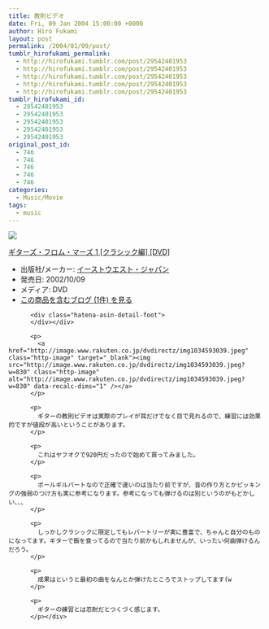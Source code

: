 ```yaml
---
title: 教則ビデオ
date: Fri, 09 Jan 2004 15:00:00 +0000
author: Hiro Fukami
layout: post
permalink: /2004/01/09/post/
tumblr_hirofukami_permalink:
  - http://hirofukami.tumblr.com/post/29542401953
  - http://hirofukami.tumblr.com/post/29542401953
  - http://hirofukami.tumblr.com/post/29542401953
  - http://hirofukami.tumblr.com/post/29542401953
  - http://hirofukami.tumblr.com/post/29542401953
tumblr_hirofukami_id:
  - 29542401953
  - 29542401953
  - 29542401953
  - 29542401953
  - 29542401953
original_post_id:
  - 746
  - 746
  - 746
  - 746
  - 746
categories:
  - Music/Movie
tags:
  - music
---
```

<div class="section">
  <div class="hatena-asin-detail">
    <p>
      <a href="http://www.amazon.co.jp/gp/product/B000EMH5UW/ref=as_li_tf_il?ie=UTF8&camp=247&creative=1211&creativeASIN=B000EMH5UW&linkCode=as2&tag=dsea-22" target="_blank"><img border="0" src="http://ws.assoc-amazon.jp/widgets/q?_encoding=UTF8&ASIN=B000EMH5UW&Format=_SL160_&ID=AsinImage&MarketPlace=JP&ServiceVersion=20070822&WS=1&tag=dsea-22" /></a><img src="http://www.assoc-amazon.jp/e/ir?t=dsea-22&l=as2&o=9&a=B000EMH5UW" width="1" height="1" border="0" alt="" style="border:none!important;margin:0!important;" /> <div class="hatena-asin-detail-info">
        <p>
          <a href="http://www.amazon.co.jp/gp/product/B000EMH5UW/ref=as_li_tf_tl?ie=UTF8&camp=247&creative=1211&creativeASIN=B000EMH5UW&linkCode=as2&tag=dsea-22" target="_blank">ギターズ・フロム・マーズ 1 [クラシック編] [DVD]</a><img src="http://www.assoc-amazon.jp/e/ir?t=dsea-22&l=as2&o=9&a=B000EMH5UW" width="1" height="1" border="0" alt="" style="border:none!important;margin:0!important;" /> <ul>
            <li>
              <span class="hatena-asin-detail-label">出版社/メーカー:</span> <a href="http://d.hatena.ne.jp/keyword/%A5%A4%A1%BC%A5%B9%A5%C8%A5%A6%A5%A8%A5%B9%A5%C8%A1%A6%A5%B8%A5%E3%A5%D1%A5%F3" class="keyword" target="_blank">イーストウエスト・ジャパン</a>
            </li>
            <li>
              <span class="hatena-asin-detail-label">発売日:</span> 2002/10/09
            </li>
            <li>
              <span class="hatena-asin-detail-label">メディア:</span> DVD
            </li>
            <li>
              <a href="http://d.hatena.ne.jp/asin/B00006AV17" target="_blank">この商品を含むブログ (1件) を見る</a>
            </li>
          </ul></div> 
          
          <div class="hatena-asin-detail-foot">
          </div></div> 
          
          <p>
            <a href="http://image.www.rakuten.co.jp/dvdirectz/img1034593039.jpeg" class="http-image" target="_blank"><img src="http://image.www.rakuten.co.jp/dvdirectz/img1034593039.jpeg?w=830" class="http-image" alt="http://image.www.rakuten.co.jp/dvdirectz/img1034593039.jpeg?w=830" data-recalc-dims="1" /></a>
          </p>
          
          <p>
            ギターの教則ビデオは実際のプレイが耳だけでなく目で見れるので、練習には効果的ですが値段が高いということがあります。
          </p>
          
          <p>
            これはヤフオクで920円だったので始めて買ってみました。
          </p>
          
          <p>
            ポールギルバートなので正確で速いのは当たり前ですが、音の作り方とかピッキングの強弱のつけ方も実に参考になります。参考になっても弾けるのは別というのがもどかしい、、、
          </p>
          
          <p>
            しっかしクラシックに限定してもレパートリーが実に豊富で、ちゃんと自分のものになってます。ギターで飯を食ってるので当たり前かもしれませんが、いったい何曲弾けるんだろう。
          </p>
          
          <p>
            成果はというと最初の曲をなんとか弾けたところでストップしてます(w
          </p>
          
          <p>
            ギターの練習とは忍耐だとつくづく感じます。
          </p></div>